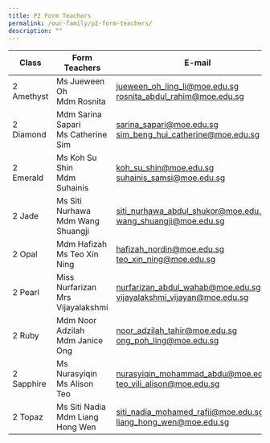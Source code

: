 ```yaml
---
title: P2 Form Teachers
permalink: /our-family/p2-form-teachers/
description: ""
---
```

| Class | Form Teachers | E-mail |
| -------- | -------- | -------- |
2 Amethyst | Ms Jueween Oh<div>Mdm Rosnita</div> | jueween_oh_ling_li@moe.edu.sg<div>rosnita_abdul_rahim@moe.edu.sg</div>
2 Diamond | Mdm Sarina Sapari<div>Ms Catherine Sim</div> | sarina_sapari@moe.edu.sg<div>sim_beng_hui_catherine@moe.edu.sg</div>
2 Emerald | Ms Koh Su Shin<div>Mdm Suhainis</div> | koh_su_shin@moe.edu.sg<div>suhainis_samsi@moe.edu.sg</div>
2 Jade | Ms Siti Nurhawa<div>Mdm Wang Shuangji</div> | siti_nurhawa_abdul_shukor@moe.edu.sg<div>wang_shuangji@moe.edu.sg</div>
2 Opal | Mdm Hafizah<div>Ms Teo Xin Ning</div> | hafizah_nordin@moe.edu.sg<div>teo_xin_ning@moe.edu.sg</div>
2 Pearl | Miss Nurfarizan<div>Mrs Vijayalakshmi</div> | nurfarizan_abdul_wahab@moe.edu.sg<div>vijayalakshmi_vijayan@moe.edu.sg
2 Ruby | Mdm Noor Adzilah</div><div>Mdm Janice Ong</div> | noor_adzilah_tahir@moe.edu.sg<div>ong_poh_ling@moe.edu.sg
2 Sapphire | Ms Nurasyiqin</div><div>Ms Alison Teo</div> | nurasyiqin_mohammad_abdu@moe.edu.sg<div>teo_yili_alison@moe.edu.sg
2 Topaz | Ms Siti Nadia</div><div>Mdm Liang Hong Wen</div> | siti_nadia_mohamed_rafii@moe.edu.sg<div>liang_hong_wen@moe.edu.sg</div>